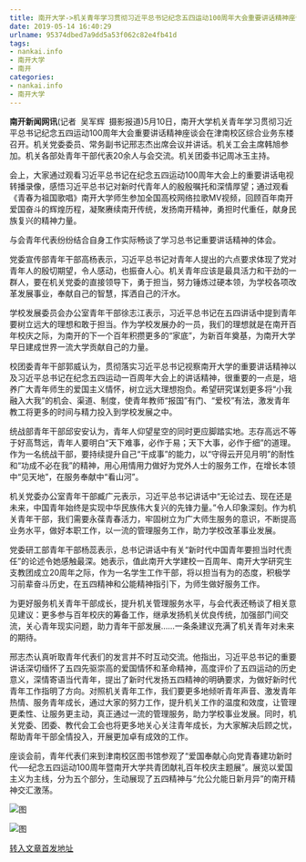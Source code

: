 ```yaml
---
title: 南开大学->机关青年学习贯彻习近平总书记纪念五四运动100周年大会重要讲话精神座谈会召开--校园 | nankai.info
date: 2019-05-14 16:40:29
urlname: 95374dbed7a9dd5a53f062c82e4fb41d
tags: 
- nankai.info
- 南开大学
- 南开
categories:
- nankai.info
- 南开大学
---
```



**南开新闻网讯**(记者  吴军辉  摄影报道)5月10日，南开大学机关青年学习贯彻习近平总书记纪念五四运动100周年大会重要讲话精神座谈会在津南校区综合业务东楼召开。机关党委委员、常务副书记邢志杰出席会议并讲话。机关工会主席韩旭参加。机关各部处青年干部代表20余人与会交流。机关团委书记周冰玉主持。

会上，大家通过观看习近平总书记在纪念五四运动100周年大会上的重要讲话电视转播录像，感悟习近平总书记对新时代青年人的殷殷嘱托和深情厚望；通过观看《青春为祖国歌唱》南开大学师生参加全国高校网络拉歌MV视频，回顾百年南开爱国奋斗的辉煌历程，凝聚赓续南开传统，发扬南开精神，勇担时代重任，献身民族复兴的精神力量。

与会青年代表纷纷结合自身工作实际畅谈了学习总书记重要讲话精神的体会。

党委宣传部青年干部高杨表示，习近平总书记对青年人提出的六点要求体现了党对青年人的殷切期望，令人感动，也振奋人心。机关青年应该是最具活力和干劲的一群人，要在机关党委的直接领导下，勇于担当，努力锤炼过硬本领，为学校各项改革发展事业，奉献自己的智慧，挥洒自己的汗水。

学校发展委员会办公室青年干部徐志江表示，习近平总书记在五四讲话中提到青年要树立远大的理想和敢于担当。作为学校发展办的一员，我们的理想就是在南开百年校庆之际，为南开的下一个百年积攒更多的“家底”，为新百年奠基，为南开大学早日建成世界一流大学贡献自己的力量。

校团委青年干部郭威认为，贯彻落实习近平总书记视察南开大学的重要讲话精神以及习近平总书记在纪念五四运动一百周年大会上的讲话精神，很重要的一点是，培养广大青年师生的爱国主义情怀，树立远大理想抱负。希望研究谋划更多将“小我融入大我”的机会、渠道、制度，使青年教师“报国”有门、“爱校”有法，激发青年教工将更多的时间与精力投入到学校发展之中。

统战部青年干部邱安安认为，青年人仰望星空的同时更应脚踏实地。志存高远不等于好高骛远，青年人要明白“天下难事，必作于易；天下大事，必作于细”的道理。作为一名统战干部，要持续提升自己“干成事”的能力，以“守得云开见月明”的耐性和“功成不必在我”的精神，用心用情用力做好为党外人士的服务工作，在增长本领中“见天地”，在服务奉献中“看山河”。

机关党委办公室青年干部臧广元表示，习近平总书记讲话中“无论过去、现在还是未来，中国青年始终是实现中华民族伟大复兴的先锋力量。”令人印象深刻。作为机关青年干部，我们需要永葆青春活力，牢固树立为广大师生服务的意识，不断提高业务水平，做好本职工作，以一流的管理服务工作，助力学校改革事业发展。

党委研工部青年干部杨蕊表示，总书记讲话中有关“新时代中国青年要担当时代责任”的论述令她感触最深。她表示，值此南开大学建校一百周年、南开大学研究生支教团成立20周年之际，作为一名学生工作干部，将以担当有为的态度，积极学习前辈奋斗历史，在五四精神和公能精神指引下，为师生做好服务工作。

为更好服务机关青年干部成长，提升机关管理服务水平，与会代表还畅谈了相关意见建议：更多参与百年校庆的筹备工作，继承发扬机关优良传统，加强部门间交流，关心青年现实问题，助力青年干部发展……一条条建议充满了机关青年对未来的期待。

邢志杰认真听取青年代表们的发言并不时互动交流。他指出，习近平总书记的重要讲话深切缅怀了五四先驱崇高的爱国情怀和革命精神，高度评价了五四运动的历史意义，深情寄语当代青年，提出了新时代发扬五四精神的明确要求，为做好新时代青年工作指明了方向。对照机关青年工作，我们要更多地倾听青年声音、激发青年热情、服务青年成长，通过大家的努力工作，提升机关工作的温度和效度，让管理更柔性、让服务更主动，真正通过一流的管理服务，助力学校事业发展。同时，机关党委、团委、教代会工会也将更多地关心关注青年成长，为大家解决后顾之忧，帮助青年干部全情投入，开展更加卓有成效的工作。

座谈会前，青年代表们来到津南校区图书馆参观了“爱国奉献心向党青春建功新时代──纪念五四运动100周年暨南开大学共青团献礼百年校庆主题展”。展览以爱国主义为主线，分为五个部分，生动展现了五四精神与“允公允能日新月异”的南开精神交汇激荡。



![图](http://news.nankai.edu.cn/pic/0/00/35/46/354684_237502.jpg)

![图](http://news.nankai.edu.cn/pic/0/00/35/46/354685_689070.jpg)

[转入文章首发地址](http://news.nankai.edu.cn/qqxy/system/2019/05/14/000451354.shtml)